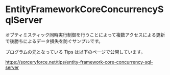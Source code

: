 # EntityFrameworkCoreConcurrencySqlServer
オプティミスティック同時実行制御を行うことによって複数アクセスによる更新で後勝ちによるデータ損失を防ぐサンプルです。

プログラムの元となっている Tips は以下のページで公開しています。

https://sorceryforce.net/tips/entity-framework-core-concurrency-sql-server
